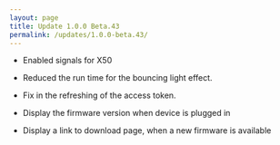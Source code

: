 ```yaml
---
layout: page
title: Update 1.0.0 Beta.43
permalink: /updates/1.0.0-beta.43/
---
```


* Enabled signals for X50

* Reduced the run time for the bouncing light effect.

* Fix in the refreshing of the access token.

* Display the firmware version when device is plugged in

* Display a link to download page, when a new firmware is available
